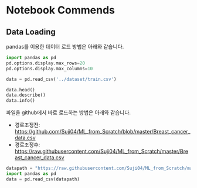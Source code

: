# Notebook Commends

## Data Loading

pandas를 이용한 데이터 로드 방법은 아래와 같습니다. 

```python
import pandas as pd
pd.options.display.max_rows=20
pd.options.display.max_columns=10

data = pd.read_csv('../dataset/train.csv')

data.head()
data.describe()
data.info()
```

파일을 github에서 바로 로드하는 방법은 아래와 같습니다. 

- 경로조정전: https://github.com/Suji04/ML_from_Scratch/blob/master/Breast_cancer_data.csv
- 경로조정후: https://raw.githubusercontent.com/Suji04/ML_from_Scratch/master/Breast_cancer_data.csv

```python
datapath = "https://raw.githubusercontent.com/Suji04/ML_from_Scratch/master/Breast_cancer_data.csv"
import pandas as pd
data = pd.read_csv(datapath)
```

